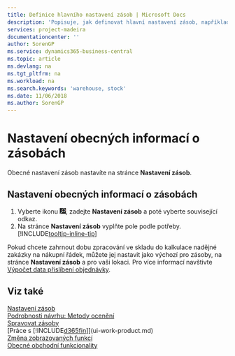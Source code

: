 ```yaml
---
title: Definice hlavního nastavení zásob | Microsoft Docs
description: 'Popisuje, jak definovat hlavní nastavení zásob, například číselné řady a lokace, takže můžete například spravovat sklad a zásoby.'
services: project-madeira
documentationcenter: ''
author: SorenGP
ms.service: dynamics365-business-central
ms.topic: article
ms.devlang: na
ms.tgt_pltfrm: na
ms.workload: na
ms.search.keywords: 'warehouse, stock'
ms.date: 11/06/2018
ms.author: SorenGP
---
```

# <a name="set-up-general-inventory-information"></a>Nastavení obecných informací o zásobách
Obecné nastavení zásob nastavíte na stránce **Nastavení zásob**.

## <a name="to-set-up-general-inventory-information"></a>Nastavení obecných informací o zásobách
1. Vyberte ikonu ![Žárovky, která otevře funkci Řekněte mi](media/ui-search/search_small.png "Řekněte mi, co chcete dělat"), zadejte **Nastavení zásob** a poté vyberte související odkaz.
2. Na stránce **Nastavení zásob** vyplňte pole podle potřeby. [!INCLUDE[tooltip-inline-tip](includes/tooltip-inline-tip_md.md)]

Pokud chcete zahrnout dobu zpracování ve skladu do kalkulace nadějné zakázky na nákupní řádek, můžete jej nastavit jako výchozí pro zásoby, na stránce **Nastavení zásob** a pro vaši lokaci. Pro více informací navštivte [Výpočet data přislíbení objednávky](sales-how-to-calculate-order-promising-dates.md).  

## <a name="see-also"></a>Viz také
[Nastavení zásob](inventory-setup-inventory.md)  
[Podrobnosti návrhu: Metody ocenění](design-details-costing-methods.md)    
[Spravovat zásoby](inventory-manage-inventory.md)  
[Práce s [!INCLUDE[d365fin](includes/d365fin_md.md)]](ui-work-product.md)  
[Změna zobrazovaných funkcí](ui-experiences.md)  
[Obecné obchodní funkcionality](ui-across-business-areas.md)
